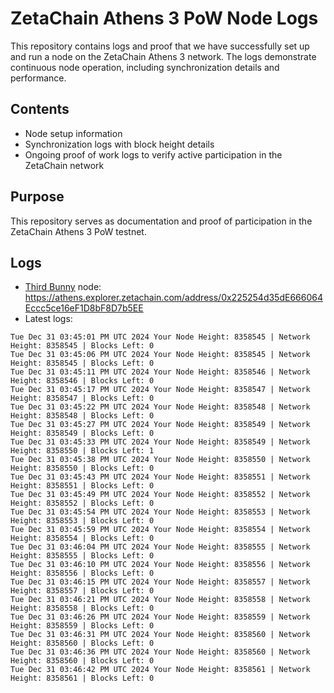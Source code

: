 # ZetaChain Athens 3 PoW Node Logs
This repository contains logs and proof that we have successfully set up and run a node on the ZetaChain Athens 3 network. The logs demonstrate continuous node operation, including synchronization details and performance.

## Contents
- Node setup information
- Synchronization logs with block height details
- Ongoing proof of work logs to verify active participation in the ZetaChain network

## Purpose
This repository serves as documentation and proof of participation in the ZetaChain Athens 3 PoW testnet.

## Logs

- [Third Bunny](https://thirdbunny.xyz/) node: https://athens.explorer.zetachain.com/address/0x225254d35dE666064Eccc5ce16eF1D8bF8D7b5EE
- Latest logs:
```
Tue Dec 31 03:45:01 PM UTC 2024 Your Node Height: 8358545 | Network Height: 8358545 | Blocks Left: 0
Tue Dec 31 03:45:06 PM UTC 2024 Your Node Height: 8358545 | Network Height: 8358545 | Blocks Left: 0
Tue Dec 31 03:45:11 PM UTC 2024 Your Node Height: 8358546 | Network Height: 8358546 | Blocks Left: 0
Tue Dec 31 03:45:17 PM UTC 2024 Your Node Height: 8358547 | Network Height: 8358547 | Blocks Left: 0
Tue Dec 31 03:45:22 PM UTC 2024 Your Node Height: 8358548 | Network Height: 8358548 | Blocks Left: 0
Tue Dec 31 03:45:27 PM UTC 2024 Your Node Height: 8358549 | Network Height: 8358549 | Blocks Left: 0
Tue Dec 31 03:45:33 PM UTC 2024 Your Node Height: 8358549 | Network Height: 8358550 | Blocks Left: 1
Tue Dec 31 03:45:38 PM UTC 2024 Your Node Height: 8358550 | Network Height: 8358550 | Blocks Left: 0
Tue Dec 31 03:45:43 PM UTC 2024 Your Node Height: 8358551 | Network Height: 8358551 | Blocks Left: 0
Tue Dec 31 03:45:49 PM UTC 2024 Your Node Height: 8358552 | Network Height: 8358552 | Blocks Left: 0
Tue Dec 31 03:45:54 PM UTC 2024 Your Node Height: 8358553 | Network Height: 8358553 | Blocks Left: 0
Tue Dec 31 03:45:59 PM UTC 2024 Your Node Height: 8358554 | Network Height: 8358554 | Blocks Left: 0
Tue Dec 31 03:46:04 PM UTC 2024 Your Node Height: 8358555 | Network Height: 8358555 | Blocks Left: 0
Tue Dec 31 03:46:10 PM UTC 2024 Your Node Height: 8358556 | Network Height: 8358556 | Blocks Left: 0
Tue Dec 31 03:46:15 PM UTC 2024 Your Node Height: 8358557 | Network Height: 8358557 | Blocks Left: 0
Tue Dec 31 03:46:21 PM UTC 2024 Your Node Height: 8358558 | Network Height: 8358558 | Blocks Left: 0
Tue Dec 31 03:46:26 PM UTC 2024 Your Node Height: 8358559 | Network Height: 8358559 | Blocks Left: 0
Tue Dec 31 03:46:31 PM UTC 2024 Your Node Height: 8358560 | Network Height: 8358560 | Blocks Left: 0
Tue Dec 31 03:46:36 PM UTC 2024 Your Node Height: 8358560 | Network Height: 8358560 | Blocks Left: 0
Tue Dec 31 03:46:42 PM UTC 2024 Your Node Height: 8358561 | Network Height: 8358561 | Blocks Left: 0
```
